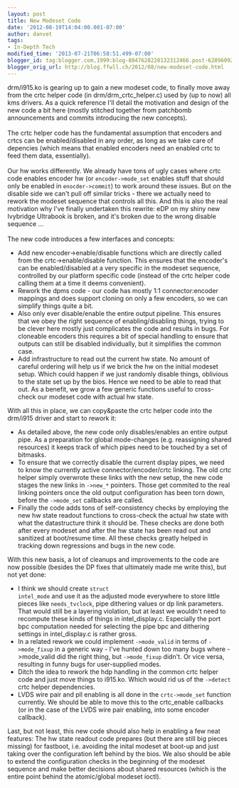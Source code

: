 ```yaml
---
layout: post
title: New Modeset Code
date: '2012-08-19T14:04:00.001-07:00'
author: danvet
tags:
- In-Depth Tech
modified_time: '2013-07-21T06:58:51.499-07:00'
blogger_id: tag:blogger.com,1999:blog-8047628228132312466.post-6289609224469029433
blogger_orig_url: http://blog.ffwll.ch/2012/08/new-modeset-code.html
---
```


drm/i915.ko is gearing up to gain a new modeset code, to finally move away from the crtc helper code (in drm/drm_crtc_helper.c) used by (up to now) all kms drivers. As a quick reference I'll detail the motivation and design of the new code a bit here (mostly stitched together from patchbomb announcements and commits introducing the new concepts).<br /><a name='more'></a><br />The crtc helper code has the fundamental assumption that encoders and crtcs can be enabled/disabled in any order, as long as we take care of depencies (which means that enabled encoders need an enabled crtc to feed them data, essentially).<br /><br />Our hw works differently. We already have tons of ugly cases where crtc code enables encoder hw (or <code>encoder-&gt;mode_set</code> enables stuff that should only be enabled in <code>enocder-&gt;commit</code>) to work around these issues. But on the disable side we can't pull off similar tricks - there we actually need to rework the modeset sequence that controls all this. And this is also the real motivation why I've finally undertaken this rewrite: eDP on my shiny new Ivybridge Ultrabook is broken, and it's broken due to the wrong disable sequence ...<br /><br />The new code introduces a few interfaces and concepts:<br /><ul><li>Add new encoder-&gt;enable/disable functions which are directly called from the   crtc-&gt;enable/disable function. This ensures that the encoder's can be   enabled/disabled at a very specific in the modeset sequence, controlled by our   platform specific code (instead of the crtc helper code calling them at a time it deems convenient).</li><li>Rework the dpms code - our code has mostly 1:1 connector:encoder mappings and   does support cloning on only a few encoders, so we can simplify things quite a   bit.</li><li>Also only ever disable/enable the entire output pipeline. This ensures   that we obey the right sequence of enabling/disabling things, trying to be clever here mostly just complicates the code and results in bugs. For cloneable   encoders this requires a bit of special handling to ensure that outputs can   still be disabled individually, but it simplifies the common case. </li><li>Add infrastructure to read out the current hw state. No amount of careful   ordering will help us if we brick the hw on the initial modeset setup. Which could   happen if we just randomly disable things, oblivious to the state set up by   the bios. Hence we need to be able to read that out. As a benefit, we grow a   few generic functions useful to cross-check our modeset code with actual hw   state.</li></ul>With all this in place, we can copy&amp;paste the crtc helper code into the drm/i915 driver and start to rework it:<br /><ul><li>As detailed above, the new code only disables/enables an entire output pipe. As a preparation for global mode-changes (e.g. reassigning shared resources) it keeps track of which pipes need to be touched by a set of bitmasks.</li><li>To ensure that we correctly disable the current display pipes, we need to know the currently active connector/encoder/crtc linking. The old crtc helper simply overwrote these links with the new setup, the new code stages the new links in <code>-&gt;new_*</code> pointers. Those get commited to the real linking pointers once the old output configuration has been torn down, before the <code>-&gt;mode_set</code> callbacks are called.</li><li>Finally the code adds tons of self-consistency checks by employing the new hw state readout functions to cross-check the actual hw state with what the datastructure think it should be. These checks are done both after every modeset and after the hw state has been read out and sanitized at boot/resume time. All these checks greatly helped in tracking down regressions and bugs in the new code.</li></ul>With this new basis, a lot of cleanups and improvements to the code are now possible (besides the DP fixes that ultimately made me write this), but not yet done:<br /><ul><li>I think we should create <code>struct intel_mode</code> and use it as the adjusted mode   everywhere to store little pieces like <code>needs_tvclock</code>, pipe dithering values or   dp link parameters.  That would still be a layering violation, but at least we   wouldn't need to recompute these kinds of things in intel_display.c.   Especially the port bpc computation needed for selecting the pipe bpc and   dithering settings in intel_display.c is rather gross.</li><li>In a related rework we could implement <code>-&gt;mode_valid</code> in terms of   <code>-&gt;mode_fixup</code> in a generic way - I've hunted down too many bugs where -&gt;mode_valid   did the right thing, but <code>-&gt;mode_fixup</code> didn't. Or vice versa, resulting in   funny bugs for user-supplied modes.</li><li>Ditch the idea to rework the hdp handling in the common crtc   helper code and just move things to i915.ko. Which would rid us of the   <code>-&gt;detect</code> crtc helper dependencies.</li><li>LVDS wire pair and pll enabling is all done in the <code>crtc-&gt;mode_set</code> function currently. We should be able to move this to   the crtc_enable callbacks (or in the case of the LVDS wire pair enabling, into some encoder callback).</li></ul> Last, but not least, this new code should also help in enabling a few neat features: The hw state readout code prepares (but there are still big pieces missing) for fastboot, i.e. avoiding the inital modeset at boot-up and just taking over the configuration left behind by the bios. We also should be able to extend the configuration checks in the beginning of the modeset sequence and make better decisions about shared resources (which is the entire point behind the atomic/global modeset ioctl). 